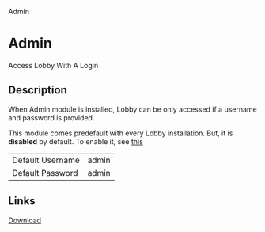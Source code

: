 Admin

# Admin

Access Lobby With A Login

## Description

When Admin module is installed, Lobby can be only accessed if a username and password is provided.

This module comes predefault with every Lobby installation. But, it is **disabled** by default. To enable it, see [this](/mods#EnableModule)

|  |  |
| ---------------- | ---------------- |
| Default Username | admin |
| Default Password | admin |

## Links

[Download](https://googledrive.com/host/0B2VjYaTkCpiQdTlKWk1xMDdBTUE/admin.zip)
